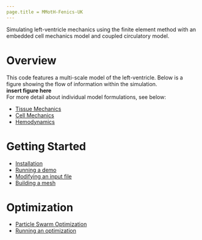 ```yaml
---
page.title = MMotH-Fenics-UK
---
```

Simulating left-ventricle mechanics using the finite element method with an embedded cell mechanics model and coupled circulatory model.



# Overview  
This code features a multi-scale model of the left-ventricle. Below is a figure showing the flow of information within the simulation.  
**insert figure here**  
For more detail about individual model formulations, see below:  
  * [Tissue Mechanics](/pages/overview_of_models/tissue_mechanics.md)  
  * [Cell Mechanics](/pages/overview_of_models/cell_mechanics.md)  
  * [Hemodynamics](/pages/overview_of_models/hemodynamics.md)  

# Getting Started  
  * [Installation](/pages/installation.md)
  * [Running a demo](/pages/running_demo.md)
  * [Modifying an input file](/pages/fenics_input_readme.md)
  * [Building a mesh](/pages/mesh_generation_readme.md)

# Optimization
  * [Particle Swarm Optimization](/pages/pso_overview.md)
  * [Running an optimization](/pages/running_pso.md)
